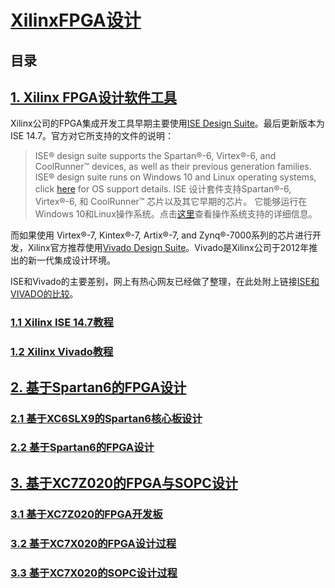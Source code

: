 # [XilinxFPGA设计](./XilinxFPGA设计/index.md)

## **目录**

## [1. Xilinx FPGA设计软件工具](./)
Xilinx公司的FPGA集成开发工具早期主要使用[ISE Design Suite](https://www.xilinx.com/products/design-tools/ise-design-suite.html)。最后更新版本为ISE 14.7。官方对它所支持的文件的说明：
>ISE® design suite supports the Spartan®-6, Virtex®-6, and CoolRunner™ devices, as well as their previous generation families. ISE® design suite runs on Windows 10 and Linux operating systems, click [here](https://www.xilinx.com/support/documentation/sw_manuals/xilinx14_7/ug1227-ise-vm-windows10.pdf) for OS support details.
>ISE 设计套件支持Spartan®-6, Virtex®-6, 和 CoolRunner™ 芯片以及其它早期的芯片。 它能够运行在 Windows 10和Linux操作系统。点击[这里](https://www.xilinx.com/support/documentation/sw_manuals/xilinx14_7/ug1227-ise-vm-windows10.pdf)查看操作系统支持的详细信息。

而如果使用 Virtex®-7, Kintex®-7, Artix®-7, and Zynq®-7000系列的芯片进行开发，Xilinx官方推荐使用[Vivado Design Suite](https://www.xilinx.com/products/design-tools/vivado.html)。Vivado是Xilinx公司于2012年推出的新一代集成设计环境。

ISE和Vivado的主要差别，网上有热心网友已经做了整理，在此处附上链接[ISE和VIVADO的比较](http://blog.eetop.cn/blog-1149070-53573.html)。

### [1.1 Xilinx ISE 14.7教程](./1_ISE-14.7-Wind10安装教程.md)
### [1.2 Xilinx Vivado教程](./2_Vivado2018.3-安装教程.md)

## [2. 基于Spartan6的FPGA设计](./)
### [2.1 基于XC6SLX9的Spartan6核心板设计](./)
### [2.2 基于Spartan6的FPGA设计](./)

## [3. 基于XC7Z020的FPGA与SOPC设计](./)
### [3.1 基于XC7Z020的FPGA开发板](./)
### [3.2 基于XC7X020的FPGA设计过程](./)
### [3.3 基于XC7X020的SOPC设计过程](./)
